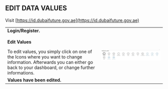 ## EDIT DATA VALUES  <br>

Visit [https://id.dubaifuture.gov.ae](https://id.dubaifuture.gov.ae)

<table>
  <thead>
  </thead>
  <tbody>
    <tr>
      <tr><td colspan="3"><b>Login/Register.</b></td>
    </tr>
    <tr>
    <td style="text-align: left"><p><b>Edit Values</b></p>To edit values, you simply click on one of the Icons where you want to change information. Afterwards you can either go back to your dashboard, or change further informations.</td>
    <td style="text-align: center"><img src="collapse01.JPG" alt="Collapse 1"></td>
    </tr>
    <tr>
      <tr><td colspan="3"><b>Values have been edited.</b></td>
    </tr>
    </tbody>
</table>
